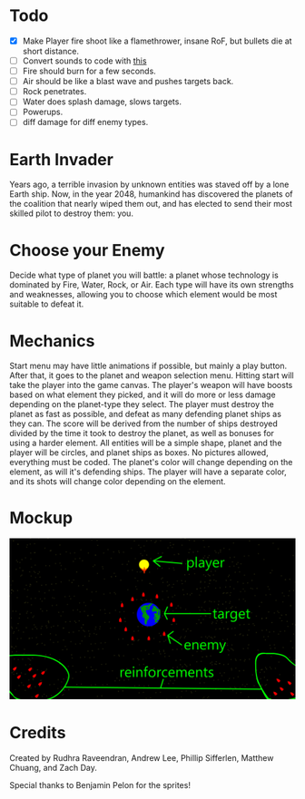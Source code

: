 Todo
=====
- [X] Make Player fire shoot like a flamethrower, insane RoF, but bullets die at short distance. 
- [ ] Convert sounds to code with [this](https://github.com/mneubrand/jsfxr)
- [ ] Fire should burn for a few seconds. 
- [ ] Air should be like a blast wave and pushes targets back. 
- [ ] Rock penetrates. 
- [ ] Water does splash damage, slows targets.  
- [ ] Powerups.  
- [ ] diff damage for diff enemy types.

Earth Invader
=====

Years ago, a terrible invasion by unknown entities was staved off by a lone Earth ship. Now, in the year 2048, humankind has discovered the planets of the coalition that nearly wiped them out, and has elected to send their most skilled pilot to destroy them: you.

Choose your Enemy
======

Decide what type of planet you will battle: a planet whose technology is dominated by Fire, Water, Rock, or Air. Each type will have its own strengths and weaknesses, allowing you to choose which element would be most suitable to defeat it.

Mechanics
=====

Start menu may have little animations if possible, but mainly a play button. After that, it goes to the planet and weapon selection menu. Hitting start will take the player into the game canvas. The player's weapon will have boosts based on what element they picked, and it will do more or less damage depending on the planet-type they select. The player must destroy the planet as fast as possible, and defeat as many defending planet ships as they can. The score will be derived from the number of ships destroyed divided by the time it took to destroy the planet, as well as bonuses for using a harder element. All entities will be a simple shape, planet and the player will be circles, and planet ships as boxes. No pictures allowed, everything must be coded. The planet's color will change depending on the element, as will it's defending ships. The player will have a separate color, and its shots will change color depending on the element.

Mockup
=====

![mockup](mockup.png)

Credits
=========

Created by Rudhra Raveendran, Andrew Lee, Phillip Sifferlen, Matthew Chuang, and Zach Day.

Special thanks to Benjamin Pelon for the sprites!
